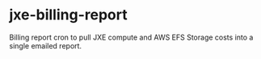 # jxe-billing-report
Billing report cron to pull JXE compute and AWS EFS Storage costs into a single emailed report.
